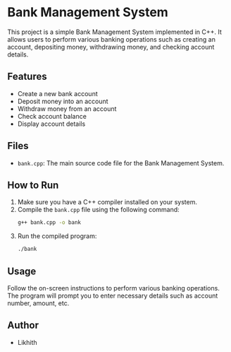 # Bank Management System

This project is a simple Bank Management System implemented in C++. It allows users to perform various banking operations such as creating an account, depositing money, withdrawing money, and checking account details.

## Features

- Create a new bank account
- Deposit money into an account
- Withdraw money from an account
- Check account balance
- Display account details

## Files

- `bank.cpp`: The main source code file for the Bank Management System.

## How to Run

1. Make sure you have a C++ compiler installed on your system.
2. Compile the `bank.cpp` file using the following command:
    ```sh
    g++ bank.cpp -o bank
    ```
3. Run the compiled program:
    ```sh
    ./bank
    ```

## Usage

Follow the on-screen instructions to perform various banking operations. The program will prompt you to enter necessary details such as account number, amount, etc.

## Author

- Likhith
